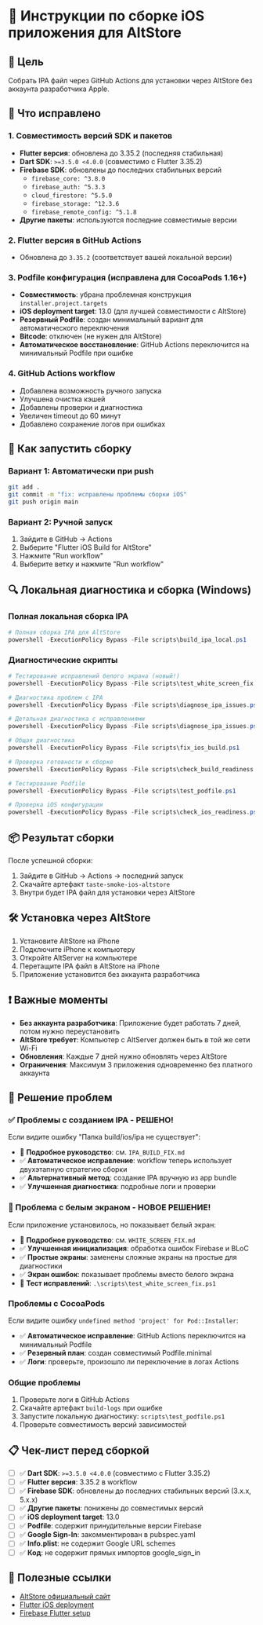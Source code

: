 # 📱 Инструкции по сборке iOS приложения для AltStore

## 🎯 Цель
Собрать IPA файл через GitHub Actions для установки через AltStore без аккаунта разработчика Apple.

## 🔧 Что исправлено

### 1. Совместимость версий SDK и пакетов
- **Flutter версия**: обновлена до 3.35.2 (последняя стабильная)
- **Dart SDK**: `>=3.5.0 <4.0.0` (совместимо с Flutter 3.35.2)
- **Firebase SDK**: обновлены до последних стабильных версий
  - `firebase_core: ^3.8.0`
  - `firebase_auth: ^5.3.3`
  - `cloud_firestore: ^5.5.0`
  - `firebase_storage: ^12.3.6`
  - `firebase_remote_config: ^5.1.8`
- **Другие пакеты**: используются последние совместимые версии

### 2. Flutter версия в GitHub Actions
- Обновлена до `3.35.2` (соответствует вашей локальной версии)

### 3. Podfile конфигурация (исправлена для CocoaPods 1.16+)
- **Совместимость**: убрана проблемная конструкция `installer.project.targets`
- **iOS deployment target**: 13.0 (для лучшей совместимости с AltStore)
- **Резервный Podfile**: создан минимальный вариант для автоматического переключения
- **Bitcode**: отключен (не нужен для AltStore)
- **Автоматическое восстановление**: GitHub Actions переключится на минимальный Podfile при ошибке

### 4. GitHub Actions workflow
- Добавлена возможность ручного запуска
- Улучшена очистка кэшей
- Добавлены проверки и диагностика
- Увеличен timeout до 60 минут
- Добавлено сохранение логов при ошибках

## 🚀 Как запустить сборку

### Вариант 1: Автоматически при push
```bash
git add .
git commit -m "fix: исправлены проблемы сборки iOS"
git push origin main
```

### Вариант 2: Ручной запуск
1. Зайдите в GitHub → Actions
2. Выберите "Flutter iOS Build for AltStore"
3. Нажмите "Run workflow"
4. Выберите ветку и нажмите "Run workflow"

## 🔍 Локальная диагностика и сборка (Windows)

### Полная локальная сборка IPA
```powershell
# Полная сборка IPA для AltStore
powershell -ExecutionPolicy Bypass -File scripts\build_ipa_local.ps1
```

### Диагностические скрипты
```powershell
# Тестирование исправлений белого экрана (новый!)
powershell -ExecutionPolicy Bypass -File scripts\test_white_screen_fix.ps1

# Диагностика проблем с IPA
powershell -ExecutionPolicy Bypass -File scripts\diagnose_ipa_issues.ps1

# Детальная диагностика с исправлениями
powershell -ExecutionPolicy Bypass -File scripts\diagnose_ipa_issues.ps1 -Detailed -FixIssues

# Общая диагностика
powershell -ExecutionPolicy Bypass -File scripts\fix_ios_build.ps1

# Проверка готовности к сборке
powershell -ExecutionPolicy Bypass -File scripts\check_build_readiness.ps1

# Тестирование Podfile
powershell -ExecutionPolicy Bypass -File scripts\test_podfile.ps1

# Проверка iOS конфигурации
powershell -ExecutionPolicy Bypass -File scripts\check_ios_readiness.ps1
```

## 📦 Результат сборки

После успешной сборки:
1. Зайдите в GitHub → Actions → последний запуск
2. Скачайте артефакт `taste-smoke-ios-altstore`
3. Внутри будет IPA файл для установки через AltStore

## 🛠️ Установка через AltStore

1. Установите AltStore на iPhone
2. Подключите iPhone к компьютеру
3. Откройте AltServer на компьютере
4. Перетащите IPA файл в AltStore на iPhone
5. Приложение установится без аккаунта разработчика

## ❗ Важные моменты

- **Без аккаунта разработчика**: Приложение будет работать 7 дней, потом нужно переустановить
- **AltStore требует**: Компьютер с AltServer должен быть в той же сети Wi-Fi
- **Обновления**: Каждые 7 дней нужно обновлять через AltStore
- **Ограничения**: Максимум 3 приложения одновременно без платного аккаунта

## 🐛 Решение проблем

### ✅ Проблемы с созданием IPA - РЕШЕНО!
Если видите ошибку "Папка build/ios/ipa не существует":
- 📖 **Подробное руководство**: см. `IPA_BUILD_FIX.md`
- ✅ **Автоматическое исправление**: workflow теперь использует двухэтапную стратегию сборки
- ✅ **Альтернативный метод**: создание IPA вручную из app bundle
- ✅ **Улучшенная диагностика**: подробные логи и проверки

### 🔧 Проблема с белым экраном - НОВОЕ РЕШЕНИЕ!
Если приложение установилось, но показывает белый экран:
- 📖 **Подробное руководство**: см. `WHITE_SCREEN_FIX.md`
- ✅ **Улучшенная инициализация**: обработка ошибок Firebase и BLoC
- ✅ **Простые экраны**: заменены сложные экраны на простые для диагностики
- ✅ **Экран ошибок**: показывает проблемы вместо белого экрана
- 🧪 **Тест исправлений**: `.\scripts\test_white_screen_fix.ps1`

### Проблемы с CocoaPods
Если видите ошибку `undefined method 'project' for Pod::Installer`:
- ✅ **Автоматическое исправление**: GitHub Actions переключится на минимальный Podfile
- ✅ **Резервный план**: создан совместимый Podfile.minimal
- ✅ **Логи**: проверьте, произошло ли переключение в логах Actions

### Общие проблемы
1. Проверьте логи в GitHub Actions
2. Скачайте артефакт `build-logs` при ошибке  
3. Запустите локальную диагностику: `scripts\test_podfile.ps1`
4. Проверьте совместимость версий зависимостей

## 📋 Чек-лист перед сборкой

- [ ] ✅ **Dart SDK**: `>=3.5.0 <4.0.0` (совместимо с Flutter 3.35.2)
- [ ] ✅ **Flutter версия**: 3.35.2 в workflow
- [ ] ✅ **Firebase SDK**: обновлены до последних стабильных версий (3.x.x, 5.x.x)
- [ ] ✅ **Другие пакеты**: понижены до совместимых версий
- [ ] ✅ **iOS deployment target**: 13.0
- [ ] ✅ **Podfile**: содержит принудительные версии Firebase
- [ ] ✅ **Google Sign-In**: закомментирован в pubspec.yaml
- [ ] ✅ **Info.plist**: не содержит Google URL schemes
- [ ] ✅ **Код**: не содержит прямых импортов google_sign_in

## 🔗 Полезные ссылки

- [AltStore официальный сайт](https://altstore.io/)
- [Flutter iOS deployment](https://docs.flutter.dev/deployment/ios)
- [Firebase Flutter setup](https://firebase.flutter.dev/docs/overview)